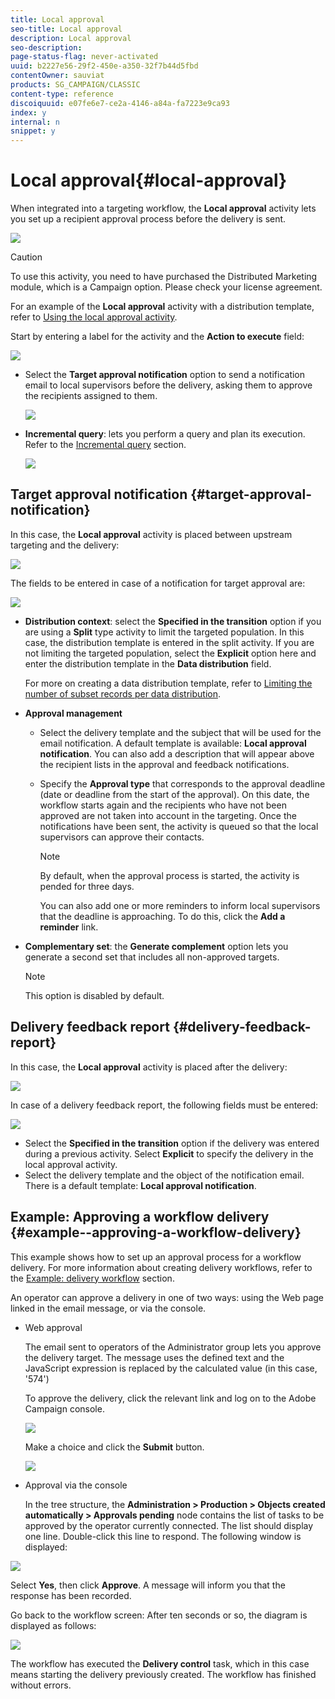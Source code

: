 ```yaml
---
title: Local approval
seo-title: Local approval
description: Local approval
seo-description: 
page-status-flag: never-activated
uuid: b2227e56-29f2-450e-a350-32f7b44d5fbd
contentOwner: sauviat
products: SG_CAMPAIGN/CLASSIC
content-type: reference
discoiquuid: e07fe6e7-ce2a-4146-a84a-fa7223e9ca93
index: y
internal: n
snippet: y
---
```


# Local approval{#local-approval}

When integrated into a targeting workflow, the **Local approval** activity lets you set up a recipient approval process before the delivery is sent. 

![](assets/local_validation_0.png)

>[!CAUTION]
>
>To use this activity, you need to have purchased the Distributed Marketing module, which is a Campaign option. Please check your license agreement.

For an example of the **Local approval** activity with a distribution template, refer to [Using the local approval activity](../../workflow/using/using-the-local-approval-activity.md).

Start by entering a label for the activity and the **Action to execute** field:

![](assets/local_validation_1.png)

* Select the **Target approval notification** option to send a notification email to local supervisors before the delivery, asking them to approve the recipients assigned to them.

  ![](assets/local_validation_intro_2.png)

* **Incremental query**: lets you perform a query and plan its execution. Refer to the [Incremental query](../../workflow/using/incremental-query.md) section. 

  ![](assets/local_validation_intro_3.png)

## Target approval notification {#target-approval-notification}

In this case, the **Local approval** activity is placed between upstream targeting and the delivery: 

![](assets/local_validation_2.png)

The fields to be entered in case of a notification for target approval are:

![](assets/local_validation_3.png)

* **Distribution context**: select the **Specified in the transition** option if you are using a **Split** type activity to limit the targeted population. In this case, the distribution template is entered in the split activity. If you are not limiting the targeted population, select the **Explicit** option here and enter the distribution template in the **Data distribution** field.

  For more on creating a data distribution template, refer to [Limiting the number of subset records per data distribution](../../workflow/using/local-approval.md#limiting-the-number-of-subset-records-per-data-distribution).

* **Approval management**

    * Select the delivery template and the subject that will be used for the email notification. A default template is available: **Local approval notification**. You can also add a description that will appear above the recipient lists in the approval and feedback notifications.
    * Specify the **Approval type** that corresponds to the approval deadline (date or deadline from the start of the approval). On this date, the workflow starts again and the recipients who have not been approved are not taken into account in the targeting. Once the notifications have been sent, the activity is queued so that the local supervisors can approve their contacts.

      >[!NOTE]
      >
      >By default, when the approval process is started, the activity is pended for three days.

      You can also add one or more reminders to inform local supervisors that the deadline is approaching. To do this, click the **Add a reminder** link.

* **Complementary set**: the **Generate complement** option lets you generate a second set that includes all non-approved targets.

  >[!NOTE]
  >
  >This option is disabled by default.

## Delivery feedback report {#delivery-feedback-report}

In this case, the **Local approval** activity is placed after the delivery: 

![](assets/local_validation_4.png)

In case of a delivery feedback report, the following fields must be entered:

![](assets/local_validation_workflow_4.png)

* Select the **Specified in the transition** option if the delivery was entered during a previous activity. Select **Explicit** to specify the delivery in the local approval activity.
* Select the delivery template and the object of the notification email. There is a default template: **Local approval notification**.

## Example: Approving a workflow delivery {#example--approving-a-workflow-delivery}

This example shows how to set up an approval process for a workflow delivery. For more information about creating delivery workflows, refer to the [Example: delivery workflow](../../workflow/using/local-approval.md#example--delivery-workflow) section.

An operator can approve a delivery in one of two ways: using the Web page linked in the email message, or via the console.

* Web approval

  The email sent to operators of the Administrator group lets you approve the delivery target. The message uses the defined text and the JavaScript expression is replaced by the calculated value (in this case, '574')

  To approve the delivery, click the relevant link and log on to the Adobe Campaign console.

  ![](assets/new-workflow-valid-webaccess.png)

  Make a choice and click the **Submit** button.

  ![](assets/new-workflow-valid-webaccess-confirm.png)

* Approval via the console

  In the tree structure, the **Administration > Production > Objects created automatically > Approvals pending** node contains the list of tasks to be approved by the operator currently connected. The list should display one line. Double-click this line to respond. The following window is displayed:

![](assets/new-workflow-7.png)

Select **Yes**, then click **Approve**. A message will inform you that the response has been recorded.

Go back to the workflow screen: After ten seconds or so, the diagram is displayed as follows:

![](assets/new-workflow-8.png)

The workflow has executed the **Delivery control** task, which in this case means starting the delivery previously created. The workflow has finished without errors.
